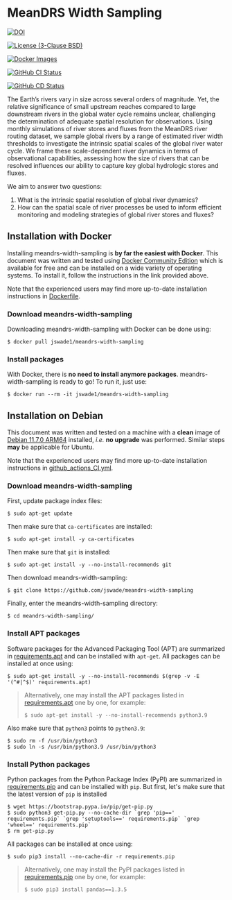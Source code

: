 # MeanDRS Width Sampling
[![DOI](https://zenodo.org/badge/DOI/10.5281/zenodo.14538184.svg)](https://doi.org/10.5281/zenodo.14538184)

[![License (3-Clause BSD)](https://img.shields.io/badge/license-BSD%203--Clause-yellow.svg)](https://github.com/jswade/meandrs-width-sampling/blob/main/LICENSE)

[![Docker Images](https://img.shields.io/badge/docker-images-blue?logo=docker)](https://hub.docker.com/r/jswade1/meandrs-width-sampling/tags)

[![GitHub CI Status](https://github.com/jswade/meandrs-width-sampling/actions/workflows/github_actions_CI.yml/badge.svg)](https://github.com/jswade/meandrs-width-sampling/actions/workflows/github_actions_CI.yml)

[![GitHub CD Status](https://github.com/jswade/meandrs-width-sampling/actions/workflows/github_actions_CD.yml/badge.svg)](https://github.com/jswade/meandrs-width-sampling/actions/workflows/github_actions_CD.yml)

The Earth’s rivers vary in size across several orders of magnitude. Yet, the 
relative significance of small upstream reaches compared to large downstream 
rivers in the global water cycle remains unclear, challenging the determination 
of adequate spatial resolution for observations. Using monthly simulations of 
river stores and fluxes from the MeanDRS river routing dataset, we sample 
global rivers by a range of estimated river width thresholds to investigate the
intrinsic spatial scales of the global river water cycle. We frame these 
scale-dependent river dynamics in terms of observational capabilities, 
assessing how the size of rivers that can be resolved influences our ability to
capture key global hydrologic stores and fluxes. 
 
We aim to answer two questions:
1.    What is the intrinsic spatial resolution of global river dynamics?
2.    How can the spatial scale of river processes be used to inform efficient 
monitoring and modeling strategies of global river stores and fluxes? 


## Installation with Docker
Installing meandrs-width-sampling is **by far the easiest with Docker**. This 
document was written and tested using
[Docker Community Edition](https://www.docker.com/community-edition#/download)
which is available for free and can be installed on a wide variety of operating
systems. To install it, follow the instructions in the link provided above.

Note that the experienced users may find more up-to-date installation
instructions in
[Dockerfile](https://github.com/jswade/meandrs-width-sampling/blob/main/Dockerfile).

### Download meandrs-width-sampling
Downloading meandrs-width-sampling with Docker can be done using:

```
$ docker pull jswade1/meandrs-width-sampling
```

### Install packages
With Docker, there is **no need to install anymore packages**.
meandrs-width-sampling is ready to go! To run it, just use:

```
$ docker run --rm -it jswade1/meandrs-width-sampling
```

## Installation on Debian
This document was written and tested on a machine with a **clean** image of 
[Debian 11.7.0 ARM64](https://cdimage.debian.org/cdimage/archive/11.7.0/arm64/iso-cd/debian-11.7.0-arm64-netinst.iso)
installed, *i.e.* **no upgrade** was performed. 
Similar steps **may** be applicable for Ubuntu.

Note that the experienced users may find more up-to-date installation 
instructions in
[github\_actions\_CI.yml](https://github.com/jswade/meandrs-width-sampling/blob/main/.github/workflows/github_actions_CI.yml).

### Download meandrs-width-sampling
First, update package index files: 

```
$ sudo apt-get update
```

Then make sure that `ca-certificates` are installed: 

```
$ sudo apt-get install -y ca-certificates
```

Then make sure that `git` is installed: 

```
$ sudo apt-get install -y --no-install-recommends git
```

Then download meandrs-width-sampling:

```
$ git clone https://github.com/jswade/meandrs-width-sampling
```

Finally, enter the meandrs-width-sampling directory:

```
$ cd meandrs-width-sampling/
```

### Install APT packages
Software packages for the Advanced Packaging Tool (APT) are summarized in 
[requirements.apt](https://github.com/jswade/meandrs-width-sampling/blob/main/requirements.apt)
and can be installed with `apt-get`. All packages can be installed at once using:

```
$ sudo apt-get install -y --no-install-recommends $(grep -v -E '(^#|^$)' requirements.apt)
```

> Alternatively, one may install the APT packages listed in 
> [requirements.apt](https://github.com/jswade/meandrs-width-sampling/blob/main/requirements.apt)
> one by one, for example:
>
> ```
> $ sudo apt-get install -y --no-install-recommends python3.9
>```

Also make sure that `python3` points to `python3.9`:

```
$ sudo rm -f /usr/bin/python3
$ sudo ln -s /usr/bin/python3.9 /usr/bin/python3
```

### Install Python packages
Python packages from the Python Package Index (PyPI) are summarized in
[requirements.pip](https://github.com/jswade/meandrs-width-sampling/blob/main/requirements.pip)
and can be installed with `pip`. But first, let's make sure that the latest
version of `pip` is installed

```
$ wget https://bootstrap.pypa.io/pip/get-pip.py
$ sudo python3 get-pip.py --no-cache-dir `grep 'pip==' requirements.pip` `grep 'setuptools==' requirements.pip` `grep 'wheel==' requirements.pip`
$ rm get-pip.py
```

All packages can be installed at once using:

```
$ sudo pip3 install --no-cache-dir -r requirements.pip
```

> Alternatively, one may install the PyPI packages listed in 
> [requirements.pip](https://github.com/jswade/meandrs-width-sampling/blob/main/requirements.pip)
> one by one, for example:
>
> ```
> $ sudo pip3 install pandas==1.3.5
> ```
